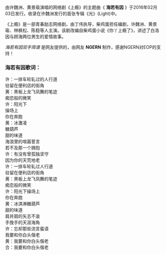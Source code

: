 

由许魏洲、黄景瑜演唱的网络剧《上瘾》的主题曲《 **海若有因** 》于2016年02月03日发行。收录在许魏洲发行的首张专辑《光》(Light)中。

《上瘾》是一部青春励志网络剧，由丁伟执导，柴鸡蛋担任编剧，许魏洲、黄景瑜、林枫松、陈稳等人主演。该剧改编自柴鸡蛋小说《你丫上瘾了》，讲述了白洛因与顾海两位男生的爱情故事。

_海若有因双手简谱_ 是网友提供的，由网友 **NGERN** 制作，感谢NGERN对EOP的支持！

### 海若有因歌词：

许：一排车轮轧过的人行道  
驻留在便利店的街角  
黄：黑板上龙飞凤舞的笔迹  
痴恋般的微笑  
许：阳光下  
操场上  
你在奔跑  
黄：冰激凌  
糖葫芦  
甜的味道  
海浪里的喧嚣誓言  
若不及那一个拥抱  
许：有没有曾孤独坚守  
因为你的天荒地老  
许：一排车轮轧过人行道  
驻留在便利店的街角  
黄：黑板上龙飞凤舞的笔迹  
痴恋般的微笑  
许：阳光下操场上  
你在奔跑  
黄：冰淇淋糖葫芦  
甜的味道  
肩并肩的矢志不渝  
手挽手的天涯海角  
许：忘却那些流言蜚语  
我要和你白头偕老  
黄：我要和你白头偕老  
合：我要和你白头偕老

